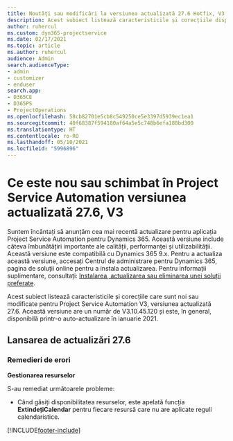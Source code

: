 ```yaml
---
title: Noutăți sau modificări la versiunea actualizată 27.6 Hotfix, V3 în Project Service Automation
description: Acest subiect listează caracteristicile și corecțiile disponibile în versiunea actualizată 27.6 Hotfix, V3 pentru Project Service Automation.
author: ruhercul
ms.custom: dyn365-projectservice
ms.date: 02/17/2021
ms.topic: article
ms.author: ruhercul
audience: Admin
search.audienceType:
- admin
- customizer
- enduser
search.app:
- D365CE
- D365PS
- ProjectOperations
ms.openlocfilehash: 58cb82701e5cb8c549250ce5e3397d5939ec1ea1
ms.sourcegitcommit: 40f68387f594180af64a5e5c748b6efa188bd300
ms.translationtype: HT
ms.contentlocale: ro-RO
ms.lasthandoff: 05/10/2021
ms.locfileid: "5996896"
---
```

# <a name="whats-new-or-changed-in-project-service-automation-update-release-276-v3"></a>Ce este nou sau schimbat în Project Service Automation versiunea actualizată 27.6, V3

Suntem încântați să anunțăm cea mai recentă actualizare pentru aplicația Project Service Automation pentru Dynamics 365. Această versiune include câteva îmbunătățiri importante ale calității, performanței și utilizabilității. Această versiune este compatibilă cu Dynamics 365 9.x. Pentru a actualiza această versiune, accesați Centrul de administrare pentru Dynamics 365, pagina de soluții online pentru a instala actualizarea. Pentru informații suplimentare, consultați: [Instalarea, actualizarea sau eliminarea unei soluții preferate](/power-platform/admin/install-remove-preferred-solution).

Acest subiect listează caracteristicile și corecțiile care sunt noi sau modificate pentru Project Service Automation V3, versiunea actualizată 27.6. Această versiune are un număr de V3.10.45.120 și este, în general, disponibilă printr-o auto-actualizare în ianuarie 2021.

## <a name="update-release-276"></a>Lansarea de actualizări 27.6

### <a name="bug-fixes"></a>Remedieri de erori


**Gestionarea resurselor**

S-au remediat următoarele probleme:

- Când găsiți disponibilitatea resurselor, este apelată funcția **ExtindețiCalendar** pentru fiecare resursă care nu are aplicate reguli calendaristice.


[!INCLUDE[footer-include](../includes/footer-banner.md)]